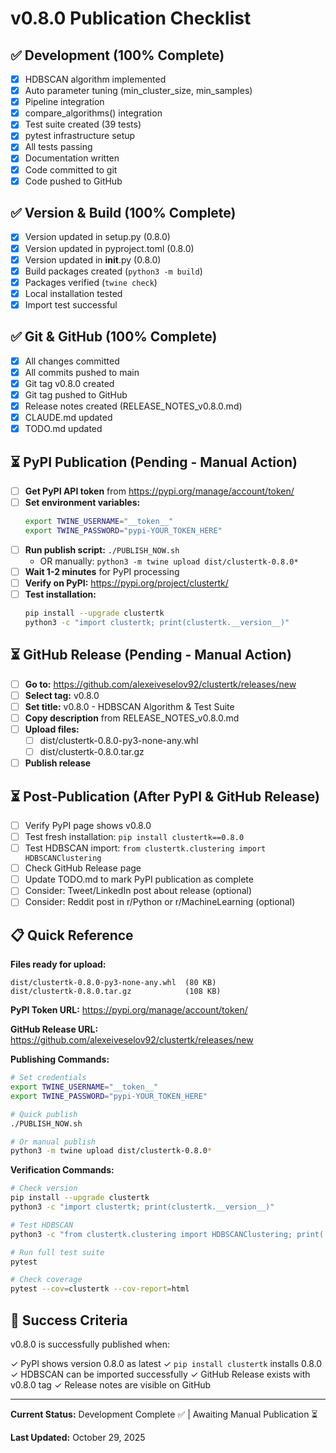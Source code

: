 # v0.8.0 Publication Checklist

## ✅ Development (100% Complete)

- [x] HDBSCAN algorithm implemented
- [x] Auto parameter tuning (min_cluster_size, min_samples)
- [x] Pipeline integration
- [x] compare_algorithms() integration
- [x] Test suite created (39 tests)
- [x] pytest infrastructure setup
- [x] All tests passing
- [x] Documentation written
- [x] Code committed to git
- [x] Code pushed to GitHub

## ✅ Version & Build (100% Complete)

- [x] Version updated in setup.py (0.8.0)
- [x] Version updated in pyproject.toml (0.8.0)
- [x] Version updated in __init__.py (0.8.0)
- [x] Build packages created (`python3 -m build`)
- [x] Packages verified (`twine check`)
- [x] Local installation tested
- [x] Import test successful

## ✅ Git & GitHub (100% Complete)

- [x] All changes committed
- [x] All commits pushed to main
- [x] Git tag v0.8.0 created
- [x] Git tag pushed to GitHub
- [x] Release notes created (RELEASE_NOTES_v0.8.0.md)
- [x] CLAUDE.md updated
- [x] TODO.md updated

## ⏳ PyPI Publication (Pending - Manual Action)

- [ ] **Get PyPI API token** from https://pypi.org/manage/account/token/
- [ ] **Set environment variables:**
  ```bash
  export TWINE_USERNAME="__token__"
  export TWINE_PASSWORD="pypi-YOUR_TOKEN_HERE"
  ```
- [ ] **Run publish script:** `./PUBLISH_NOW.sh`
  - OR manually: `python3 -m twine upload dist/clustertk-0.8.0*`
- [ ] **Wait 1-2 minutes** for PyPI processing
- [ ] **Verify on PyPI:** https://pypi.org/project/clustertk/
- [ ] **Test installation:**
  ```bash
  pip install --upgrade clustertk
  python3 -c "import clustertk; print(clustertk.__version__)"
  ```

## ⏳ GitHub Release (Pending - Manual Action)

- [ ] **Go to:** https://github.com/alexeiveselov92/clustertk/releases/new
- [ ] **Select tag:** v0.8.0
- [ ] **Set title:** v0.8.0 - HDBSCAN Algorithm & Test Suite
- [ ] **Copy description** from RELEASE_NOTES_v0.8.0.md
- [ ] **Upload files:**
  - [ ] dist/clustertk-0.8.0-py3-none-any.whl
  - [ ] dist/clustertk-0.8.0.tar.gz
- [ ] **Publish release**

## ⏳ Post-Publication (After PyPI & GitHub Release)

- [ ] Verify PyPI page shows v0.8.0
- [ ] Test fresh installation: `pip install clustertk==0.8.0`
- [ ] Test HDBSCAN import: `from clustertk.clustering import HDBSCANClustering`
- [ ] Check GitHub Release page
- [ ] Update TODO.md to mark PyPI publication as complete
- [ ] Consider: Tweet/LinkedIn post about release (optional)
- [ ] Consider: Reddit post in r/Python or r/MachineLearning (optional)

## 📋 Quick Reference

**Files ready for upload:**
```
dist/clustertk-0.8.0-py3-none-any.whl  (80 KB)
dist/clustertk-0.8.0.tar.gz            (108 KB)
```

**PyPI Token URL:**
https://pypi.org/manage/account/token/

**GitHub Release URL:**
https://github.com/alexeiveselov92/clustertk/releases/new

**Publishing Commands:**
```bash
# Set credentials
export TWINE_USERNAME="__token__"
export TWINE_PASSWORD="pypi-YOUR_TOKEN_HERE"

# Quick publish
./PUBLISH_NOW.sh

# Or manual publish
python3 -m twine upload dist/clustertk-0.8.0*
```

**Verification Commands:**
```bash
# Check version
pip install --upgrade clustertk
python3 -c "import clustertk; print(clustertk.__version__)"

# Test HDBSCAN
python3 -c "from clustertk.clustering import HDBSCANClustering; print('OK!')"

# Run full test suite
pytest

# Check coverage
pytest --cov=clustertk --cov-report=html
```

## 🎯 Success Criteria

v0.8.0 is successfully published when:

✓ PyPI shows version 0.8.0 as latest
✓ `pip install clustertk` installs 0.8.0
✓ HDBSCAN can be imported successfully
✓ GitHub Release exists with v0.8.0 tag
✓ Release notes are visible on GitHub

---

**Current Status:** Development Complete ✅ | Awaiting Manual Publication ⏳

**Last Updated:** October 29, 2025
